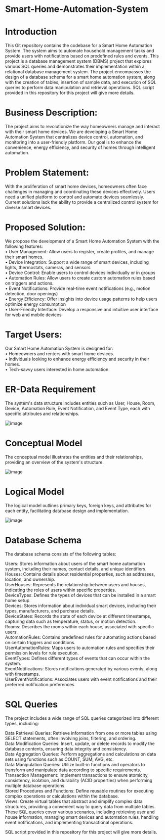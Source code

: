 # Smart-Home-Automation-System

# Introduction

This Git repository contains the codebase for a Smart Home Automation System. The system aims to automate household management tasks and provide users with notifications based on predefined rules and events.
This project is a database management system (DBMS) project that explores various SQL queries and demonstrates their implementation within a relational database management system. The project encompasses the design of a database schema for a smart home automation system, along with the creation of tables, insertion of sample data, and execution of SQL queries to perform data manipulation and retrieval operations.
SQL script provided in this repository for this project will give more details.

# Business Description:
The project aims to revolutionize the way homeowners manage and interact with their smart home devices. We are developing a Smart Home Automation System that centralizes device control, automation, and monitoring into a user-friendly platform. Our goal is to enhance the convenience, energy efficiency, and security of homes through intelligent automation.

# Problem Statement:
With the proliferation of smart home devices, homeowners often face challenges in managing and coordinating these devices effectively. Users need a unified platform to control and automate devices seamlessly. Current solutions lack the ability to provide a centralized control system for diverse smart devices.

# Proposed Solution:
We propose the development of a Smart Home Automation System with the following features:<br>
•	User Management: Allow users to register, create profiles, and manage their smart homes.<br>
•	Device Integration: Support a wide range of smart devices, including lights, thermostats, cameras, and sensors<br>
•	Device Control: Enable users to control devices individually or in groups<br>
•	Automation Rules: Allow users to create custom automation rules based on triggers and actions.<br>
•	Event Notifications: Provide real-time event notifications (e.g., motion detection, door openings)<br>
•	Energy Efficiency: Offer insights into device usage patterns to help users optimize energy consumption<br>
•	User-Friendly Interface: Develop a responsive and intuitive user interface for web and mobile devices<br>

# Target Users:
Our Smart Home Automation System is designed for:<br>
•	Homeowners and renters with smart home devices.<br>
•	Individuals looking to enhance energy efficiency and security in their homes.<br>
•	Tech-savvy users interested in home automation.<br>

# ER-Data Requirement
The system's data structure includes entities such as User, House, Room, Device, Automation Rule, Event Notification, and Event Type, each with specific attributes and relationships.

![image](https://github.com/mkarodka/Smart-Home-Automation-System/assets/108047751/e90a4a7a-964f-4422-a36c-03298f50fe5b)


# Conceptual Model
The conceptual model illustrates the entities and their relationships, providing an overview of the system's structure.

![image](https://github.com/mkarodka/Smart-Home-Automation-System/assets/108047751/297c26d6-d69a-4ff6-9498-57c71a70977c)


# Logical Model
The logical model outlines primary keys, foreign keys, and attributes for each entity, facilitating database design and implementation.

![image](https://github.com/mkarodka/Smart-Home-Automation-System/assets/108047751/9e1904db-3e4a-43bd-a4d0-29303962d09f)


# Database Schema
The database schema consists of the following tables:

Users: Stores information about users of the smart home automation system, including their names, contact details, and unique identifiers.<br>
Houses: Contains details about residential properties, such as addresses, location, and ownership.<br>
UserHouses: Represents the relationship between users and houses, indicating the roles of users within specific properties.<br>
DeviceTypes: Defines the types of devices that can be installed in a smart home setup.<br>
Devices: Stores information about individual smart devices, including their types, manufacturers, and purchase details.<br>
DeviceStates: Records the state of each device at different timestamps, capturing data such as temperature, status, or motion detection.<br>
Rooms: Describes the rooms within each house, associated with specific users.<br>
AutomationRules: Contains predefined rules for automating actions based on certain triggers and conditions.<br>
UserAutomationRules: Maps users to automation rules and specifies their permission levels for rule execution.<br>
EventTypes: Defines different types of events that can occur within the system.<br>
EventNotifications: Stores notifications generated by various events, along with timestamps.<br>
UserEventNotifications: Associates users with event notifications and their preferred notification preferences.<br>

# SQL Queries
The project includes a wide range of SQL queries categorized into different types, including:

Data Retrieval Queries: Retrieve information from one or more tables using SELECT statements, often involving joins, filtering, and ordering.<br>
Data Modification Queries: Insert, update, or delete records to modify the database contents, ensuring data integrity and consistency.<br>
Data Aggregation Queries: Perform aggregations and calculations on data sets using functions such as COUNT, SUM, AVG, etc.<br>
Data Manipulation Queries: Utilize built-in functions and operators to transform and manipulate data according to specific requirements.<br>
Transaction Management: Implement transactions to ensure atomicity, consistency, isolation, and durability (ACID properties) when performing multiple database operations.<br>
Stored Procedures and Functions: Define reusable routines for executing complex operations or calculations within the database.<br>
Views: Create virtual tables that abstract and simplify complex data structures, providing a convenient way to query data from multiple tables.<br>
These SQL queries cover various scenarios, including retrieving user and house information, managing smart devices and automation rules, handling event notifications, and implementing transactional operations.<br>

SQL script provided in this repository for this project will give more details.




